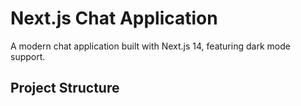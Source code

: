 # Next.js Chat Application

A modern chat application built with Next.js 14, featuring dark mode support.

## Project Structure

</file>
